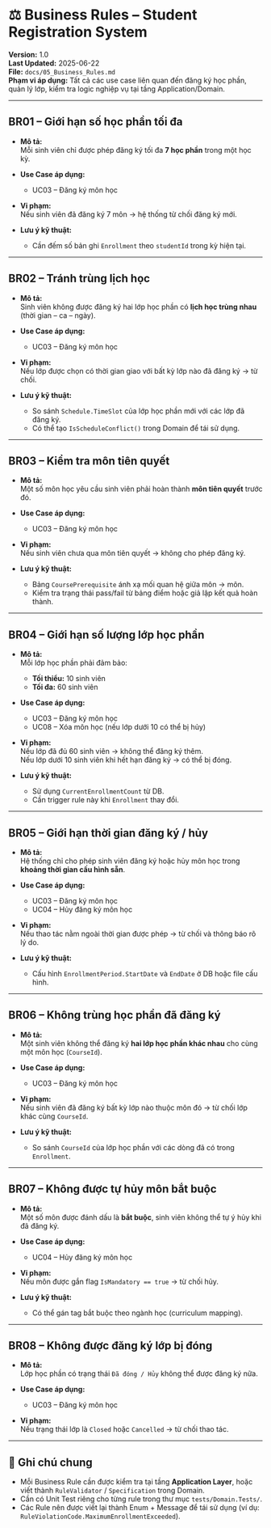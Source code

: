 # ⚖️ Business Rules – Student Registration System

**Version:** 1.0  
**Last Updated:** 2025-06-22  
**File:** `docs/05_Business_Rules.md`  
**Phạm vi áp dụng:** Tất cả các use case liên quan đến đăng ký học phần, quản lý lớp, kiểm tra logic nghiệp vụ tại tầng Application/Domain.

---

## BR01 – Giới hạn số học phần tối đa

- **Mô tả:**  
  Mỗi sinh viên chỉ được phép đăng ký tối đa **7 học phần** trong một học kỳ.

- **Use Case áp dụng:**  
  - UC03 – Đăng ký môn học

- **Vi phạm:**  
  Nếu sinh viên đã đăng ký 7 môn → hệ thống từ chối đăng ký mới.

- **Lưu ý kỹ thuật:**  
  - Cần đếm số bản ghi `Enrollment` theo `studentId` trong kỳ hiện tại.

---

## BR02 – Tránh trùng lịch học

- **Mô tả:**  
  Sinh viên không được đăng ký hai lớp học phần có **lịch học trùng nhau** (thời gian – ca – ngày).

- **Use Case áp dụng:**  
  - UC03 – Đăng ký môn học

- **Vi phạm:**  
  Nếu lớp được chọn có thời gian giao với bất kỳ lớp nào đã đăng ký → từ chối.

- **Lưu ý kỹ thuật:**  
  - So sánh `Schedule.TimeSlot` của lớp học phần mới với các lớp đã đăng ký.  
  - Có thể tạo `IsScheduleConflict()` trong Domain để tái sử dụng.

---

## BR03 – Kiểm tra môn tiên quyết

- **Mô tả:**  
  Một số môn học yêu cầu sinh viên phải hoàn thành **môn tiên quyết** trước đó.

- **Use Case áp dụng:**  
  - UC03 – Đăng ký môn học

- **Vi phạm:**  
  Nếu sinh viên chưa qua môn tiên quyết → không cho phép đăng ký.

- **Lưu ý kỹ thuật:**  
  - Bảng `CoursePrerequisite` ánh xạ mối quan hệ giữa môn → môn.  
  - Kiểm tra trạng thái pass/fail từ bảng điểm hoặc giả lập kết quả hoàn thành.

---

## BR04 – Giới hạn số lượng lớp học phần

- **Mô tả:**  
  Mỗi lớp học phần phải đảm bảo:  
  - **Tối thiểu:** 10 sinh viên  
  - **Tối đa:** 60 sinh viên

- **Use Case áp dụng:**  
  - UC03 – Đăng ký môn học  
  - UC08 – Xóa môn học (nếu lớp dưới 10 có thể bị hủy)

- **Vi phạm:**  
  Nếu lớp đã đủ 60 sinh viên → không thể đăng ký thêm.  
  Nếu lớp dưới 10 sinh viên khi hết hạn đăng ký → có thể bị đóng.

- **Lưu ý kỹ thuật:**  
  - Sử dụng `CurrentEnrollmentCount` từ DB.  
  - Cần trigger rule này khi `Enrollment` thay đổi.

---

## BR05 – Giới hạn thời gian đăng ký / hủy

- **Mô tả:**  
  Hệ thống chỉ cho phép sinh viên đăng ký hoặc hủy môn học trong **khoảng thời gian cấu hình sẵn**.

- **Use Case áp dụng:**  
  - UC03 – Đăng ký môn học  
  - UC04 – Hủy đăng ký môn học

- **Vi phạm:**  
  Nếu thao tác nằm ngoài thời gian được phép → từ chối và thông báo rõ lý do.

- **Lưu ý kỹ thuật:**  
  - Cấu hình `EnrollmentPeriod.StartDate` và `EndDate` ở DB hoặc file cấu hình.

---

## BR06 – Không trùng học phần đã đăng ký

- **Mô tả:**  
  Một sinh viên không thể đăng ký **hai lớp học phần khác nhau** cho cùng một môn học (`CourseId`).

- **Use Case áp dụng:**  
  - UC03 – Đăng ký môn học

- **Vi phạm:**  
  Nếu sinh viên đã đăng ký bất kỳ lớp nào thuộc môn đó → từ chối lớp khác cùng `CourseId`.

- **Lưu ý kỹ thuật:**  
  - So sánh `CourseId` của lớp học phần với các dòng đã có trong `Enrollment`.

---

## BR07 – Không được tự hủy môn bắt buộc

- **Mô tả:**  
  Một số môn được đánh dấu là **bắt buộc**, sinh viên không thể tự ý hủy khi đã đăng ký.

- **Use Case áp dụng:**  
  - UC04 – Hủy đăng ký môn học

- **Vi phạm:**  
  Nếu môn được gắn flag `IsMandatory == true` → từ chối hủy.

- **Lưu ý kỹ thuật:**  
  - Có thể gán tag bắt buộc theo ngành học (curriculum mapping).

---

## BR08 – Không được đăng ký lớp bị đóng

- **Mô tả:**  
  Lớp học phần có trạng thái `Đã đóng / Hủy` không thể được đăng ký nữa.

- **Use Case áp dụng:**  
  - UC03 – Đăng ký môn học

- **Vi phạm:**  
  Nếu trạng thái lớp là `Closed` hoặc `Cancelled` → từ chối thao tác.

---

## 📌 Ghi chú chung

- Mỗi Business Rule cần được kiểm tra tại tầng **Application Layer**, hoặc viết thành `RuleValidator` / `Specification` trong Domain.
- Cần có Unit Test riêng cho từng rule trong thư mục `tests/Domain.Tests/`.
- Các Rule nên được viết lại thành Enum + Message để tái sử dụng (ví dụ: `RuleViolationCode.MaximumEnrollmentExceeded`).

